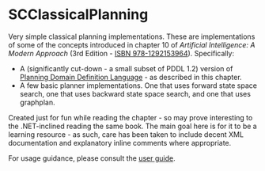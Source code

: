 # SCClassicalPlanning

Very simple classical planning implementations. These are implementations of some of the concepts introduced in chapter 10 of _Artificial Intelligence: A Modern Approach_ (3rd Edition - [ISBN 978-1292153964](https://www.google.com/search?q=isbn+978-1292153964)). Specifically:

* A (significantly cut-down - a small subset of PDDL 1.2) version of [Planning Domain Definition Language](https://en.wikipedia.org/wiki/Planning_Domain_Definition_Language) - as described in this chapter.
* A few basic planner implementations. One that uses forward state space search, one that uses backward state space search, and one that uses graphplan.

Created just for fun while reading the chapter - so may prove interesting to the .NET-inclined reading the same book.
The main goal here is for it to be a learning resource - as such, care has been taken to include decent XML documentation and explanatory inline comments where appropriate.

For usage guidance, please consult the [user guide](./docs/user-guide).